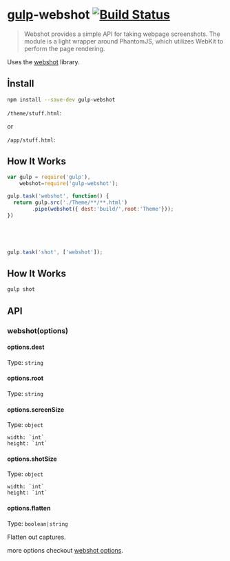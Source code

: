 # [gulp](https://github.com/gulpjs/gulp)-webshot  [![Build Status](https://img.shields.io/david/ayhankuru/gulp-webshot.svg?style=flat-square)](https://david-dm.org/ayhankuru/gulp-webshot)

>Webshot provides a simple API for taking webpage screenshots. The module is a light wrapper around PhantomJS, which utilizes WebKit to perform the page rendering.

Uses the [webshot](https://github.com/brenden/node-webshot) library.

## İnstall
```bash
npm install --save-dev gulp-webshot
```

`/theme/stuff.html`:

or 

`/app/stuff.html`:

## How It Works
```js
var gulp = require('gulp'),
    webshot=require('gulp-webshot');

gulp.task('webshot', function() {
  return gulp.src('./Theme/**/**.html')
        .pipe(webshot({ dest:'build/',root:'Theme'}));
})





gulp.task('shot', ['webshot']);

```

## How It Works
```bash
gulp shot
```


## API

### webshot(options)

#### options.dest

Type: `string`

#### options.root

Type: `string`


#### options.screenSize

Type: `object`

	width: `int`
    height: `int`


#### options.shotSize

Type: `object`

	width: `int`
    height: `int`


#### options.flatten

Type: `boolean|string`

Flatten out captures.

more options checkout [webshot options](https://github.com/brenden/node-webshot#options).


